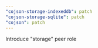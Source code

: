 ```yaml
---
"cojson-storage-indexeddb": patch
"cojson-storage-sqlite": patch
"cojson": patch
---
```


Introduce "storage" peer role
